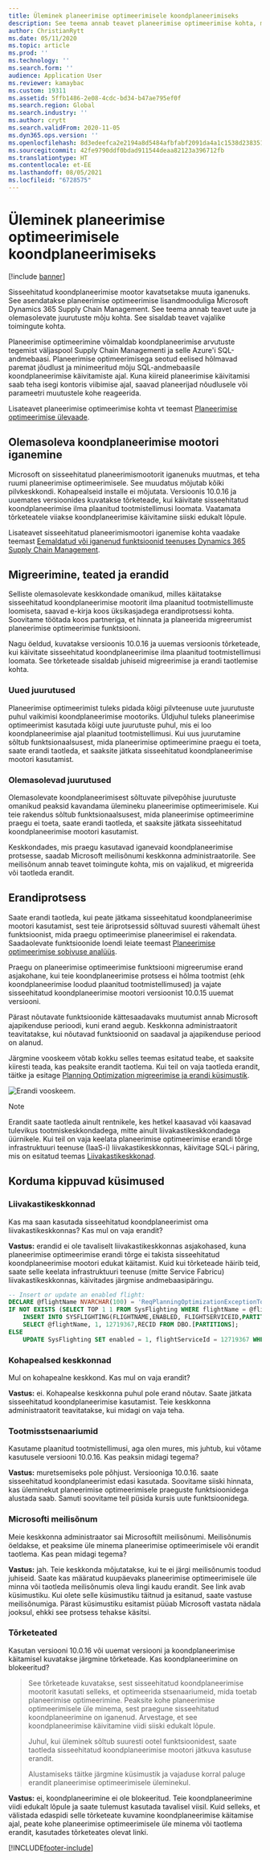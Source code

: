 ```yaml
---
title: Üleminek planeerimise optimeerimisele koondplaneerimiseks
description: See teema annab teavet planeerimise optimeerimise kohta, mis on uus koondplaneerimise mootor, ja olemasolevalt mootorilt ülemineku kohta.
author: ChristianRytt
ms.date: 05/11/2020
ms.topic: article
ms.prod: ''
ms.technology: ''
ms.search.form: ''
audience: Application User
ms.reviewer: kamaybac
ms.custom: 19311
ms.assetid: 5ffb1486-2e08-4cdc-bd34-b47ae795ef0f
ms.search.region: Global
ms.search.industry: ''
ms.author: crytt
ms.search.validFrom: 2020-11-05
ms.dyn365.ops.version: ''
ms.openlocfilehash: 8d3edeefca2e2194a8d5484afbfabf2091da4a1c1538d238351a5d389177ccfd
ms.sourcegitcommit: 42fe9790ddf0bdad911544deaa82123a396712fb
ms.translationtype: HT
ms.contentlocale: et-EE
ms.lasthandoff: 08/05/2021
ms.locfileid: "6728575"
---
```

# <a name="migration-to-planning-optimization-for-master-planning"></a>Üleminek planeerimise optimeerimisele koondplaneerimiseks

[!include [banner](../includes/banner.md)]

Sisseehitatud koondplaneerimise mootor kavatsetakse muuta iganenuks. See asendatakse planeerimise optimeerimise lisandmooduliga Microsoft Dynamics 365 Supply Chain Management. See teema annab teavet uute ja olemasolevate juurutuste mõju kohta. See sisaldab teavet vajalike toimingute kohta.

Planeerimise optimeerimine võimaldab koondplaneerimise arvutuste tegemist väljaspool Supply Chain Managementi ja selle Azure'i SQL-andmebaasi. Planeerimise optimeerimisega seotud eelised hõlmavad paremat jõudlust ja minimeeritud mõju SQL-andmebaasile koondplaneerimise käivitamiste ajal. Kuna kiireid planeerimise käivitamisi saab teha isegi kontoris viibimise ajal, saavad planeerijad nõudlusele või parameetri muutustele kohe reageerida.

Lisateavet planeerimise optimeerimise kohta vt teemast [Planeerimise optimeerimise ülevaade](planning-optimization/planning-optimization-overview.md).

## <a name="obsolescence-of-the-existing-master-planning-engine"></a>Olemasoleva koondplaneerimise mootori iganemine

Microsoft on sisseehitatud planeerimismootorit iganenuks muutmas, et teha ruumi planeerimise optimeerimisele. See muudatus mõjutab kõiki pilvkeskkondi. Kohapealseid installe ei mõjutata. Versioonis 10.0.16 ja uuemates versioonides kuvatakse tõrketeade, kui käivitate sisseehitatud koondplaneerimise ilma plaanitud tootmistellimusi loomata. Vaatamata tõrketeatele viiakse koondplaneerimise käivitamine siiski edukalt lõpule.

Lisateavet sisseehitatud planeerimismootori iganemise kohta vaadake teemast [Eemaldatud või iganenud funktsioonid teenuses Dynamics 365 Supply Chain Management](../get-started/removed-deprecated-features-scm-updates.md).

## <a name="migration-messages-and-exceptions"></a>Migreerimine, teated ja erandid

Selliste olemasolevate keskkondade omanikud, milles käitatakse sisseehitatud koondplaneerimise mootorit ilma plaanitud tootmistellimuste loomiseta, saavad e-kirja koos üksikasjadega erandiprotsessi kohta. Soovitame töötada koos partneriga, et hinnata ja planeerida migreerumist planeerimise optimeerimise funktsiooni.

Nagu öeldud, kuvatakse versioonis 10.0.16 ja uuemas versioonis tõrketeade, kui käivitate sisseehitatud koondplaneerimise ilma plaanitud tootmistellimusi loomata. See tõrketeade sisaldab juhiseid migreerimise ja erandi taotlemise kohta.

### <a name="new-deployments"></a>Uued juurutused

Planeerimise optimeerimist tuleks pidada kõigi pilvteenuse uute juurutuste puhul vaikimisi koondplaneerimise mootoriks. Üldjuhul tuleks planeerimise optimeerimist kasutada kõigi uute juurutuste puhul, mis ei loo koondplaneerimise ajal plaanitud tootmistellimusi. Kui uus juurutamine sõltub funktsionaalsusest, mida planeerimise optimeerimine praegu ei toeta, saate erandi taotleda, et saaksite jätkata sisseehitatud koondplaneerimise mootori kasutamist.

### <a name="existing-deployments"></a>Olemasolevad juurutused

Olemasolevate koondplaneerimisest sõltuvate pilvepõhise juurutuste omanikud peaksid kavandama ülemineku planeerimise optimeerimisele. Kui teie rakendus sõltub funktsionaalsusest, mida planeerimise optimeerimine praegu ei toeta, saate erandi taotleda, et saaksite jätkata sisseehitatud koondplaneerimise mootori kasutamist.

Keskkondades, mis praegu kasutavad iganevaid koondplaneerimise protsesse, saadab Microsoft meilisõnumi keskkonna administraatorile. See meilisõnum annab teavet toimingute kohta, mis on vajalikud, et migreerida või taotleda erandit.

## <a name="the-exception-process"></a>Erandiprotsess

Saate erandi taotleda, kui peate jätkama sisseehitatud koondplaneerimise mootori kasutamist, sest teie äriprotsessid sõltuvad suuresti vähemalt ühest funktsioonist, mida praegu optimeerimise planeerimisel ei rakendata. Saadaolevate funktsioonide loendi leiate teemast [Planeerimise optimeerimise sobivuse analüüs](planning-optimization/planning-optimization-fit-analysis.md).

Praegu on planeerimise optimeerimise funktsiooni migreerumise erand asjakohane, kui teie koondplaneerimise protsess ei hõlma tootmist (ehk koondplaneerimise loodud plaanitud tootmistellimused) ja vajate sisseehitatud koondplaneerimise mootori versioonist 10.0.15 uuemat versiooni.

Pärast nõutavate funktsioonide kättesaadavaks muutumist annab Microsoft ajapikenduse perioodi, kuni erand aegub. Keskkonna administraatorit teavitatakse, kui nõutavad funktsioonid on saadaval ja ajapikenduse periood on alanud.

Järgmine vooskeem võtab kokku selles teemas esitatud teabe, et saaksite kiiresti teada, kas peaksite erandit taotlema. Kui teil on vaja taotleda erandit, täitke ja esitage [Planning Optimization migreerimise ja erandi küsimustik](https://go.microsoft.com/fwlink/?linkid=2144962).

![Erandi vooskeem.](media/exception-diagram.png "Erandi vooskeem")

> [!NOTE]
> Erandit saate taotleda ainult rentnikele, kes hetkel kaasavad või kaasavad tulevikus tootmiskeskkondadega, mitte ainult liivakastikeskkondadega üürnikele. Kui teil on vaja keelata planeerimise optimeerimise erandi tõrge infrastruktuuri teenuse (IaaS-i) liivakastikeskkonnas, käivitage SQL-i päring, mis on esitatud teemas [Liivakastikeskkonad](#faq-sandbox).

## <a name="frequently-asked-questions"></a>Korduma kippuvad küsimused

### <a name="sandbox-environments"></a><a name="faq-sandbox"></a>Liivakastikeskkonnad

Kas ma saan kasutada sisseehitatud koondplaneerimist oma liivakastikeskkonnas? Kas mul on vaja erandit?

**Vastus:** erandid ei ole tavaliselt liivakastikeskkonnas asjakohased, kuna planeerimise optimeerimise erandi tõrge ei takista sisseehitatud koondplaneerimise mootori edukat käitamist. Kuid kui tõrketeade häirib teid, saate selle keelata infrastruktuuri teenuse (mitte Service Fabricu) liivakastikeskkonnas, käivitades järgmise andmebaasipäringu.

```sql
-- Insert or update an enabled flight:
DECLARE @flightName NVARCHAR(100) = 'ReqPlanningOptimizationExceptionToggle';
IF NOT EXISTS (SELECT TOP 1 1 FROM SysFlighting WHERE flightName = @flightName)
    INSERT INTO SYSFLIGHTING(FLIGHTNAME,ENABLED, FLIGHTSERVICEID,PARTITION)
    SELECT @flightName, 1, 12719367,RECID FROM DBO.[PARTITIONS];
ELSE
    UPDATE SysFlighting SET enabled = 1, flightServiceId = 12719367 WHERE flightName = @flightName;
```

### <a name="on-premises-environments"></a>Kohapealsed keskkonnad

Mul on kohapealne keskkond. Kas mul on vaja erandit?

**Vastus:** ei. Kohapealse keskkonna puhul pole erand nõutav. Saate jätkata sisseehitatud koondplaneerimise kasutamist. Teie keskkonna administraatorit teavitatakse, kui midagi on vaja teha.

### <a name="production-scenarios"></a>Tootmisstsenaariumid

Kasutame plaanitud tootmistellimusi, aga olen mures, mis juhtub, kui võtame kasutusele versiooni 10.0.16. Kas peaksin midagi tegema?

**Vastus:** muretsemiseks pole põhjust. Versiooniga 10.0.16. saate sisseehitatud koondplaneerimist edasi kasutada. Soovitame siiski hinnata, kas üleminekut planeerimise optimeerimisele praeguste funktsioonidega alustada saab. Samuti soovitame teil püsida kursis uute funktsioonidega.

### <a name="email-from-microsoft"></a>Microsofti meilisõnum

Meie keskkonna administraator sai Microsoftilt meilisõnumi. Meilisõnumis öeldakse, et peaksime üle minema planeerimise optimeerimisele või erandit taotlema. Kas pean midagi tegema?

**Vastus:** jah. Teie keskkonda mõjutatakse, kui te ei järgi meilisõnumis toodud juhiseid. Saate kas määratud kuupäevaks planeerimise optimeerimisele üle minna või taotleda meilisõnumis oleva lingi kaudu erandit. See link avab küsimustiku. Kui olete selle küsimustiku täitnud ja esitanud, saate vastuse meilisõnumiga. Pärast küsimustiku esitamist püüab Microsoft vastata nädala jooksul, ehkki see protsess tehakse käsitsi.

### <a name="error-messages"></a>Tõrketeated

Kasutan versiooni 10.0.16 või uuemat versiooni ja koondplaneerimise käitamisel kuvatakse järgmine tõrketeade. Kas koondplaneerimine on blokeeritud?

> See tõrketeade kuvatakse, sest sisseehitatud koondplaneerimise mootorit kasutati selleks, et optimeerida stsenaariumeid, mida toetab planeerimise optimeerimine. Peaksite kohe planeerimise optimeerimisele üle minema, sest praegune sisseehitatud koondplaneerimine on iganenud. Arvestage, et see koondplaneerimise käivitamine viidi siiski edukalt lõpule.
>
> Juhul, kui üleminek sõltub suuresti ootel funktsioonidest, saate taotleda sisseehitatud koondplaneerimise mootori jätkuva kasutuse erandit.
>
> Alustamiseks täitke järgmine küsimustik ja vajaduse korral paluge erandit planeerimise optimeerimisele üleminekul.

**Vastus:** ei, koondplaneerimine ei ole blokeeritud. Teie koondplaneerimine viidi edukalt lõpule ja saate tulemust kasutada tavalisel viisil. Kuid selleks, et välistada edaspidi selle tõrketeate kuvamine koondplaneerimise käitamise ajal, peate kohe planeerimise optimeerimisele üle minema või taotlema erandit, kasutades tõrketeates olevat linki.


[!INCLUDE[footer-include](../../includes/footer-banner.md)]
